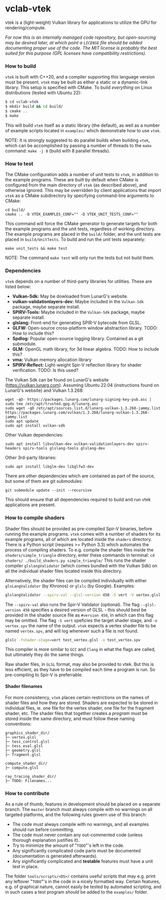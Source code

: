 # vclab-vtek

vtek is a (light-weight) Vulkan library for applications to utilize the GPU for
rendering/compute.

_For now this is an internally managed code repository, but open-sourcing may be
desired later, at which point a `LICENSE` file should be added documenting
proper use of the code. The MIT license is probably the best suited for this
purpose (GPL licenses have compatibility restrictions)._


### How to build ###

`vtek` is built with C++20, and a compiler supporting this language version must
be present.  `vtek` may be built as either a static or a dynamic-link
library. This setup is specified with CMake.  To build _everything_ on Linux
distributions (tested with Ubuntu 22):

```bash
$ cd vclab-vtek
$ mkdir build && cd build/
$ cmake ..
$ make
```

This will build `vtek` itself as a static library (the default), as well as a
number of example scripts located in `examples/` which demonstrate how to use
`vtek`.

NOTE: It is strongly suggested to do parallel builds when building `vtek`, which
can be accomplished by passing a number of threads to the `make` command: `make
-j 8` (build with 8 parallel threads).


### How to test ###

The CMake configuration adds a number of unit tests to `vtek`, in addition to
the example programs. These are built by default when CMake is configured from
the main directory of `vtek` (as described above), and otherwise ignored. This
may be overridden by client applications that import `vtek` as a CMake
subdirectory by specifying command-line arguments to CMake:

```
cd build/
cmake .. -D VTEK_EXAMPLES_CONF="" -D VTEK_UNIT_TESTS_CONF=""
```

This command will force the CMake generator to generate targets for both the
example programs and the unit tests, regardless of working directory. The
example programs are placed in the `build/` folder, and the unit tests are
placed in `build/UnitTests`. To build and run the unit tests separately:

```
make unit_tests && make test
```

NOTE: The command `make test` will only run the tests but not build them.


### Dependencies ###

`vtek` depends on a number of third-party libraries for utilities. These are
listed below:

- **Vulkan-Sdk:** May be dowloaded from LunarG's website.
- **vulkan-validationlayers-dev:** Maybe included in the `Vulkan-Sdk` package,
maybe separate install.
- **SPIRV-Tools:** Maybe included in the `Vulkan-Sdk` package, maybe separate
install.
- **glslang:** Front-end for generating SPIR-V bytecode from GLSL.
- **GLFW:** Open-source cross-platform window abstraction library.
TODO: How to include this?
- **Spdlog:** Popular open-source logging library. Contained as a git submodule.
- **GLM:** OpenGL math library, for 3d linear algebra. TODO: How to include this?
- **vma:** Vulkan memory allocation library
- **SPIRV-Reflect:** Light-weight Spir-V reflection library for shader
verification. TODO: Is this used?

The Vulkan Sdk can be found on LunarG's website (https://vulkan.lunarg.com).
Assuming Ubuntu 22.04 (instructions found on LunarG's website) and Vulkan 1.3.268:
```
wget -qO- https://packages.lunarg.com/lunarg-signing-key-pub.asc | sudo tee /etc/apt/trusted.gpg.d/lunarg.asc
sudo wget -qO /etc/apt/sources.list.d/lunarg-vulkan-1.3.268-jammy.list https://packages.lunarg.com/vulkan/1.3.268/lunarg-vulkan-1.3.268-jammy.list
sudo apt update
sudo apt install vulkan-sdk
```
Other Vulkan dependencies:
```
sudo apt install libvulkan-dev vulkan-validationlayers-dev spirv-headers spirv-tools glslang-tools glslang-dev
```
Other 3rd-party libraries:
```
sudo apt install libglm-dev libglfw3-dev
```
There are other dependencies which are contained as part of the source, but some of them are git submodules:
```
git submodule update --init --recursive
```

This should ensure that all dependencies required to build and run vtek applications are present.

### How to compile shaders ###

Shader files should be provided as pre-compiled Spir-V binaries, before running
the example programs. `vtek` comes with a number of shaders for its example
programs, all of which are located inside the `shaders` directory. There is a
Python script (requires >= Python 3.3) which automates the process of compiling
shaders. To e.g. compile the shader files inside the `shaders/simple_triangle`
directory, enter these commands in terminal: ``` cd shaders/ ./build_shaders.py
simple_triangle/ ``` This runs the shader compiler `glslangValidator` (which
comes bundled with the Vulkan Sdk) on all the individual shader files located
inside this directory.

Alternatively, the shader files can be compiled individually with either
`glsLangValidator` (by Khronos) or `glslc` (by Google). Examples:

```bash
glslangValidator --spirv-val --glsl-version 450 -S vert -V vertex.glsl -o vertex.spv
```

The `--spirv-val` also runs the Spir-V Validator (optional). The flag
`--glsl-version 450` specifies a desired version of GLSL - this should best be
provided in the shader source file as `#version 450`, in which can this flag may
be omitted. The flag `-S vert` speficies the target shader stage, and `-o
vertex.spv` the name of the output. `vtek` expects a vertex shader file to be
named `vertex.spv`, and will log whenever such a file is not found.

```bash
glslc -fshader-stage=vert test_vertex.glsl -o test_vertex.spv
```

This compiler is more similar to `GCC` and `Clang` in what the flags are called,
but ultimately they do the same things.

Raw shader files, in `GLSL` format, may also be provided to vtek. But this is
less efficient, as they have to be compiled each time a program is run. So
pre-compiling to Spir-V is preferrable.


#### Shader filenames ####

For more consistency, `vtek` places certain restrictions on the names of shader
files and how they are stored. Shaders are expected to be stored in individual
files, ie. one file for the vertex shader, one file for the fragment shader,
etc. The shader files that together creates a _program_ must be stored inside
the same directory, and must follow these naming conventions:

```
graphics_shader_dir/
├─ vertex.glsl
├─ tess_control.glsl
├─ tess_eval.glsl
├─ geometry.glsl
├─ fragment.glsl

compute_shader_dir/
├─ compute.glsl

ray_tracing_shader_dir/
├─ TODO: Filenames...
```

### How to contribute ###

As a rule of thumb, features in development should be placed on a separate
branch. The `master` branch must always compile with no warnings on all targeted
platforms, and the following rules govern use of this branch:

- The code must always compile with no warnings, and all examples should run
before committing.
- The code must never contain any out-commented code (unless thorough
explanation justifies it).
- Try to minimize the amount of "`TODO`"'s left in the code.
- Any significantly complicated code parts must be documented (documentation is
generated afterwards).
- Any significantly complicated and **testable** features must have a unit test
in place.

The folder `tools/scripts/<OS>/` contains useful scripts that may e.g. print any
leftover "`TODO`"'s in the code in a nicely formatted way. Certain features,
e.g. of graphical nature, cannot easily be tested by automated scripting, and in
such cases a test program _should_ be added to the `examples/` folder.
